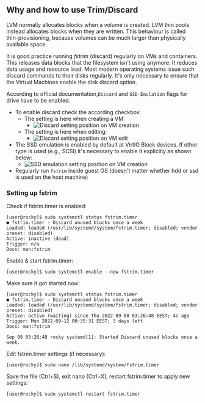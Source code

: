 ##  Why and how to use Trim/Discard ## 

LVM normally allocates blocks when a volume is created. 
LVM thin pools instead allocates blocks when they are written. 
This behaviour is called thin-provisioning, because volumes can be much larger than physically available space.

It is good practice running _fstrim_ (discard) regularly on VMs and containers. 
This releases data blocks that the filesystem isn’t using anymore. 
It reduces data usage and resource load. 
Most modern operating systems issue such discard commands to their disks regularly. 
It's only necessary to ensure that the Virtual Machines enable the disk discard option.

According to official documentation,`Discard` and `SSD Emulation` flags for drive have to be enabled.
- To enable discard check the according checkbox:
  - The setting is here when creating a VM:
    - ![Discard setting position on VM creation](IdeaProjects/devops-course-2022/09_proxmox_fstrim_cloudinit_ansible_lvm_08-sep-2022/images/discard_on_creation.png)
  - The setting is here when editing:
    - ![Discard setting position on VM edit](IdeaProjects/devops-course-2022/09_proxmox_fstrim_cloudinit_ansible_lvm_08-sep-2022/images/edit_discard.png)
- The SSD emulation is enabled by default at VirtIO Block devices. If other type is used (e.g., SCSI) it's necessary to enable it explicitly as shown below:
  - ![SSD emulation setting position on VM creation](IdeaProjects/devops-course-2022/09_proxmox_fstrim_cloudinit_ansible_lvm_08-sep-2022/images/ssd_emulation.png)
- Regularly run `fstrim` inside guest OS (doesn't matter whether hdd or ssd is used on the host machine)

### Setting up fstrim ###

Check if fstrim.timer is enabled:
```
[user@rocky]$ sudo systemctl status fstrim.timer
● fstrim.timer - Discard unused blocks once a week
Loaded: loaded (/usr/lib/systemd/system/fstrim.timer; disabled; vendor preset: disabled)
Active: inactive (dead)
Trigger: n/a
Docs: man:fstrim
```
Enable & start fstrim.timer:
```
[user@rocky]$ sudo systemctl enable --now fstrim.timer
```

Make sure it got started now:
```
[user@rocky]$ sudo systemctl status fstrim.timer
● fstrim.timer - Discard unused blocks once a week
Loaded: loaded (/usr/lib/systemd/system/fstrim.timer; disabled; vendor preset: disabled)
Active: active (waiting) since Thu 2022-09-08 03:26:48 EEST; 4s ago
Trigger: Mon 2022-09-12 00:35:31 EEST; 3 days left
Docs: man:fstrim

Sep 08 03:26:48 rocky systemd[1]: Started Discard unused blocks once a week.
```

Edit fstrim.timer settings (if necessary):
```
[user@rocky]$ sudo nano /lib/systemd/system/fstrim.timer
```

Save the file (Ctrl+S), exit nano (Ctrl+X), restart fstrim.timer to apply new settings:
```
[user@rocky]$ sudo systemctl restart fstrim.timer
```